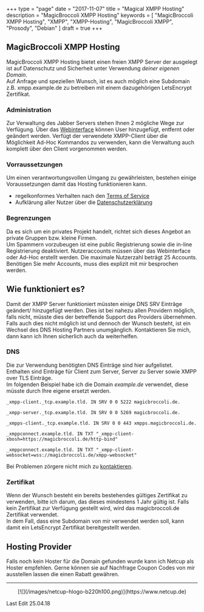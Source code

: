 +++
type = "page"
date = "2017-11-07"
title = "Magical XMPP Hosting"
description = "MagicBroccoli XMPP Hosting"
keywords = [ "MagicBroccoli XMPP Hosting", "XMPP", "XMPP-Hosting", "MagicBroccoli XMPP", "Prosody", "Debian" ]
draft = true
+++
## MagicBroccoli XMPP Hosting
MagicBroccoli XMPP Hosting bietet einen freien XMPP Server der ausgelegt ist auf Datenschutz und Sicherheit unter Verwendung *deiner eigenen Domain*.<br>
Auf Anfrage und speziellen Wunsch, ist es auch möglich eine Subdomain z.B. xmpp.example.de zu betreiben mit einem dazugehörigen LetsEncrypt Zertifikat.

### Administration
Zur Verwaltung des Jabber Servers stehen Ihnen 2 mögliche Wege zur Verfügung. Über das [Webinterface](/admin/) können User hinzugefügt, entfernt oder geändert werden. Verfügt der verwendete XMPP-Client über die Möglichkeit Ad-Hoc Kommandos zu verwenden, kann die Verwaltung auch komplett über den Client vorgenommen werden.

### Vorraussetzungen
Um einen verantwortungsvollen Umgang zu gewährleisten, bestehen einige Voraussetzungen damit das Hosting funktionieren kann.

- regelkonformes Verhalten nach den [Terms of Service](/termsofuse/)
- Aufklärung aller Nutzer über die [Datenschutzerklärung](/datenschutz/)

### Begrenzungen
Da es sich um ein privates Projekt handelt, richtet sich dieses Angebot an private Gruppen bzw. kleine Firmen.<br>
Um Spammern vorzubeugen ist eine public Registrierung sowie die in-line Registrierung deaktiviert. Nutzeraccounts müssen über das Webinterface oder Ad-Hoc erstellt werden. Die maximale Nutzerzahl beträgt 25 Accounts. Benötigen Sie mehr Accounts, muss dies explizit mit mir besprochen werden.

## Wie funktioniert es?
Damit der XMPP Server funktioniert müssten einige DNS SRV Einträge geändert/ hinzugefügt werden. Dies ist bei nahezu allen Providern möglich, falls nicht, müsste dies der betreffende Support des Providers übernehmen.<br>
Falls auch dies nicht möglich ist und dennoch der Wunsch besteht, ist ein Wechsel des DNS Hosting Partners unumgänglich. Kontaktieren Sie mich, dann kann ich Ihnen sicherlich auch da weiterhelfen.

### DNS
Die zur Verwendung benötigten DNS Einträge sind hier aufgelistet. Enthalten sind Einträge für Client zum Server, Server zu Server sowie XMPP over TLS Einträge.<br>
Im folgenden Beispiel habe ich die Domain *example.de* verwendet, diese müsste durch Ihre eigene ersetzt werden.

```dns
_xmpp-client._tcp.example.tld. IN SRV 0 0 5222 magicbroccoli.de.

_xmpp-server._tcp.example.tld. IN SRV 0 0 5269 magicbroccoli.de.

_xmpps-client._tcp.example.tld. IN SRV 0 0 443 xmpps.magicbroccoli.de.

_xmppconnect.example.tld. IN TXT "_xmpp-client-xbosh=https://magicbroccoli.de/http-bind"

_xmppconnect.example.tld. IN TXT "_xmpp-client-websocket=wss://magicbroccoli.de/xmpp-websocket"
```

Bei Problemen zörgere nicht mich zu [kontaktieren](/contact/).

### Zertifikat
Wenn der Wunsch besteht ein bereits bestehendes gültiges Zertifikat zu verwenden, bitte ich darum, das dieses mindestens 1 Jahr gültig ist. Falls kein Zertifikat zur Verfügung gestellt wird, wird das magicbroccoli.de Zertifikat verwendet.<br>
In dem Fall, dass eine Subdomain von mir verwendet werden soll, kann damit ein LetsEncrypt Zertifikat bereitgestellt werden.

## Hosting Provider
Falls noch kein Hoster für die Domain gefunden wurde kann ich Netcup als Hoster empfehlen. Gerne können sie auf Nachfrage Coupon Codes von mir ausstellen lassen die einen Rabatt gewähren.
- - -

<center>[![](/images/netcup-hlogo-b220h100.png)](https://www.netcup.de)</center>

Last Edit 25.04.18
